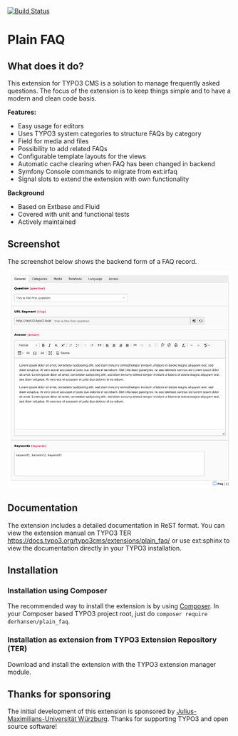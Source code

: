 [![Build Status](https://travis-ci.org/derhansen/plain_faq.svg?branch=master)](https://travis-ci.org/derhansen/plain_faq/)

# Plain FAQ 

## What does it do?

This extension for TYPO3 CMS is a solution to manage frequently asked questions. The focus of the extension is to
keep things simple and to have a modern and clean code basis.

**Features:**

* Easy usage for editors
* Uses TYPO3 system categories to structure FAQs by category
* Field for media and files
* Possibility to add related FAQs
* Configurable template layouts for the views
* Automatic cache clearing when FAQ has been changed in backend
* Symfony Console commands to migrate from ext:irfaq
* Signal slots to extend the extension with own functionality

**Background**

* Based on Extbase and Fluid
* Covered with unit and functional tests
* Actively maintained

## Screenshot

The screenshot below shows the backend form of a FAQ record.

![Screenshot of backend form](Documentation/Images/faq-screenshot.png "FAQ record")

## Documentation

The extension includes a detailed documentation in ReST format. You can view the extension manual on TYPO3 TER https://docs.typo3.org/typo3cms/extensions/plain_faq/ or use
ext:sphinx to view the documentation directly in your TYPO3 installation.

## Installation

### Installation using Composer

The recommended way to install the extension is by using [Composer](https://getcomposer.org/). In your Composer based TYPO3 project root, just do `composer require derhansen/plain_faq`. 

### Installation as extension from TYPO3 Extension Repository (TER)

Download and install the extension with the TYPO3 extension manager module.

## Thanks for sponsoring

The initial development of this extension is sponsored by [Julius-Maximilians-Universität Würzburg](https://www.uni-wuerzburg.de).
Thanks for supporting TYPO3 and open source software!

